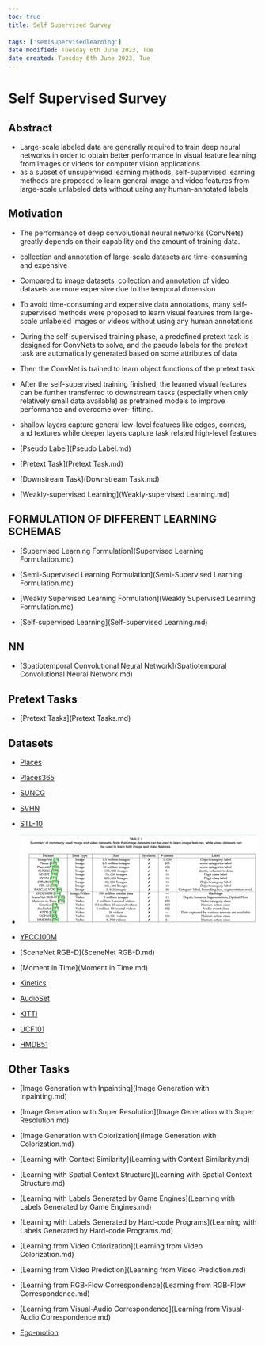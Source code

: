 ```yaml
---
toc: true
title: Self Supervised Survey

tags: ['semisupervisedlearning']
date modified: Tuesday 6th June 2023, Tue
date created: Tuesday 6th June 2023, Tue
---
```


# Self Supervised Survey


## Abstract
- Large-scale labeled data are generally required to train deep neural networks in order to obtain better performance in visual feature learning from images or videos for computer vision applications 
- as a subset of unsupervised learning methods, self-supervised learning methods are proposed to learn general image and video features from large-scale unlabeled data without using any human-annotated labels 

## Motivation
- The performance of deep convolutional neural networks (ConvNets) greatly depends on their capability and the amount of training data. 
- collection and annotation of large-scale datasets are time-consuming and expensive 
- Compared to image datasets, collection and annotation of video datasets are more expensive due to the temporal dimension 
- To avoid time-consuming and expensive data annotations, many self-supervised methods were proposed to learn visual features from large-scale unlabeled images or videos without using any human annotations 
- During the self-supervised training phase, a predefined pretext task is designed for ConvNets to solve, and the pseudo labels for the pretext task are automatically generated based on some attributes of data 
- Then the ConvNet is trained to learn object functions of the pretext task 
- After the self-supervised training finished, the learned visual features can be further transferred to downstream tasks (especially when only relatively small data available) as pretrained models to improve performance and overcome over- fitting. 
- shallow layers capture general low-level features like edges, corners, and textures while deeper layers capture task related high-level features 

- [Pseudo Label](Pseudo Label.md)

- [Pretext Task](Pretext Task.md)

- [Downstream Task](Downstream Task.md)

- [Weakly-supervised Learning](Weakly-supervised Learning.md)

## FORMULATION OF DIFFERENT LEARNING SCHEMAS
- [Supervised Learning Formulation](Supervised Learning Formulation.md)

- [Semi-Supervised Learning Formulation](Semi-Supervised Learning Formulation.md)

- [Weakly Supervised Learning Formulation](Weakly Supervised Learning Formulation.md)
- [Self-supervised Learning](Self-supervised Learning.md)

## NN
- [Spatiotemporal Convolutional Neural Network](Spatiotemporal Convolutional Neural Network.md)

## Pretext Tasks
- [Pretext Tasks](Pretext Tasks.md)

## Datasets
- [Places](Places.md)

- [Places365](Places365.md)

- [SUNCG](SUNCG.md)

- [SVHN](SVHN.md)

- [STL-10](STL-10.md)
- ![](../images/img_p11_1.png) 

- [YFCC100M](YFCC100M.md)

- [SceneNet RGB-D](SceneNet RGB-D.md)
- [Moment in Time](Moment in Time.md)

- [Kinetics](Kinetics.md)

- [AudioSet](AudioSet.md)

- [KITTI](KITTI.md)

- [UCF101](UCF101.md)

- [HMDB51](HMDB51.md) 

## Other Tasks
- [Image Generation with Inpainting](Image Generation with Inpainting.md)

- [Image Generation with Super Resolution](Image Generation with Super Resolution.md)

- [Image Generation with Colorization](Image Generation with Colorization.md)

- [Learning with Context Similarity](Learning with Context Similarity.md)

- [Learning with Spatial Context Structure](Learning with Spatial Context Structure.md)

- [Learning with Labels Generated by Game Engines](Learning with Labels Generated by Game Engines.md)

- [Learning with Labels Generated by Hard-code Programs](Learning with Labels Generated by Hard-code Programs.md)

- [Learning from Video Colorization](Learning from Video Colorization.md)

- [Learning from Video Prediction](Learning from Video Prediction.md)

- [Learning from RGB-Flow Correspondence](Learning from RGB-Flow Correspondence.md)

- [Learning from Visual-Audio Correspondence](Learning from Visual-Audio Correspondence.md)

- [Ego-motion](Ego-motion.md)



